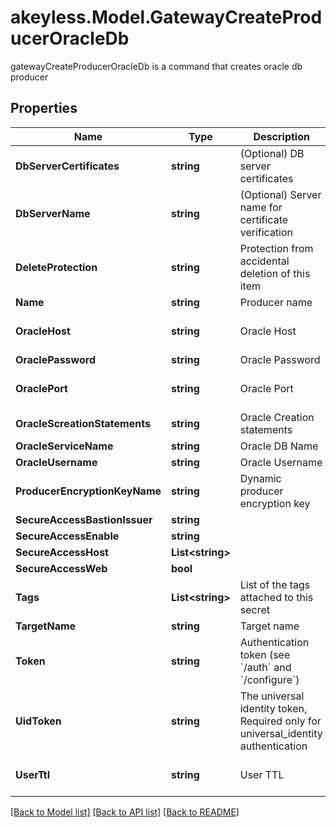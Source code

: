 # akeyless.Model.GatewayCreateProducerOracleDb
gatewayCreateProducerOracleDb is a command that creates oracle db producer

## Properties

Name | Type | Description | Notes
------------ | ------------- | ------------- | -------------
**DbServerCertificates** | **string** | (Optional) DB server certificates | [optional] 
**DbServerName** | **string** | (Optional) Server name for certificate verification | [optional] 
**DeleteProtection** | **string** | Protection from accidental deletion of this item | [optional] 
**Name** | **string** | Producer name | 
**OracleHost** | **string** | Oracle Host | [optional] [default to "127.0.0.1"]
**OraclePassword** | **string** | Oracle Password | [optional] 
**OraclePort** | **string** | Oracle Port | [optional] [default to "1521"]
**OracleScreationStatements** | **string** | Oracle Creation statements | [optional] 
**OracleServiceName** | **string** | Oracle DB Name | [optional] 
**OracleUsername** | **string** | Oracle Username | [optional] 
**ProducerEncryptionKeyName** | **string** | Dynamic producer encryption key | [optional] 
**SecureAccessBastionIssuer** | **string** |  | [optional] 
**SecureAccessEnable** | **string** |  | [optional] 
**SecureAccessHost** | **List&lt;string&gt;** |  | [optional] 
**SecureAccessWeb** | **bool** |  | [optional] 
**Tags** | **List&lt;string&gt;** | List of the tags attached to this secret | [optional] 
**TargetName** | **string** | Target name | [optional] 
**Token** | **string** | Authentication token (see &#x60;/auth&#x60; and &#x60;/configure&#x60;) | [optional] 
**UidToken** | **string** | The universal identity token, Required only for universal_identity authentication | [optional] 
**UserTtl** | **string** | User TTL | [optional] [default to "60m"]

[[Back to Model list]](../README.md#documentation-for-models) [[Back to API list]](../README.md#documentation-for-api-endpoints) [[Back to README]](../README.md)

